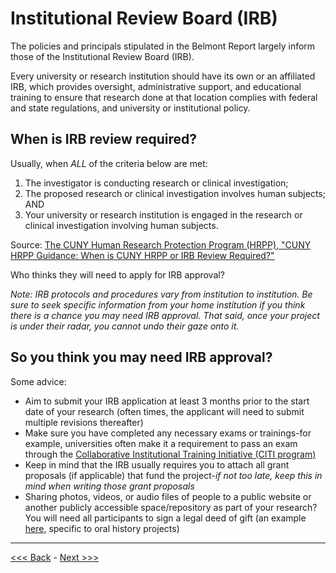 # Institutional Review Board (IRB)   

The policies and principals stipulated in the Belmont Report largely inform those of the Institutional Review Board (IRB).  

Every university or research institution should have its own or an affiliated IRB, which provides oversight, administrative support, and educational training to ensure that research done at that location complies with federal and state regulations, and university or institutional policy.  

## When is IRB review required?  

Usually, when *ALL* of the criteria below are met:  
1. The investigator is conducting research or clinical investigation;  
2. The proposed research or clinical investigation involves human subjects; AND  
3. Your university or research institution is engaged in the research or clinical investigation involving human subjects.  

Source: [The CUNY Human Research Protection Program (HRPP), "CUNY HRPP Guidance: When is CUNY HRPP or IRB Review Required?"](http://www2.cuny.edu/wp-content/uploads/sites/4/page-assets/research/research-compliance/human-research-protection-program-hrpp/hrpp-policies-procedures/HRPP_IRB_Review_Required.pdf)  

Who thinks they will need to apply for IRB approval?  

*Note: IRB protocols and procedures vary from institution to institution. Be sure to seek specific information from your home institution if you think there is a chance you may need IRB approval. That said, once your project is under their radar, you cannot undo their gaze onto it.*  

## So you think you may need IRB approval?  
 
Some advice:  
* Aim to submit your IRB application at least 3 months prior to the start date of your research (often times, the applicant will need to submit multiple revisions thereafter)
* Make sure you have completed any necessary exams or trainings-for example, universities often make it a requirement to pass an exam through the [Collaborative Institutional Training Initiative (CITI program)](https://about.citiprogram.org/en/mission-and-history/)    
* Keep in mind that the IRB usually requires you to attach all grant proposals (if applicable) that fund the project-*if not too late, keep this in mind when writing those grant proposals*  
* Sharing photos, videos, or audio files of people to a public website or another publicly accessible space/repository as part of your research? You will need all participants to sign a legal deed of gift (an example [here](http://libraries.uky.edu/user_uploads/372_NunnCenter-Release-Master-2017v5.pdf), specific to oral history projects)

******

[<<< Back](belmont.md) - [Next >>>](beyond.md)